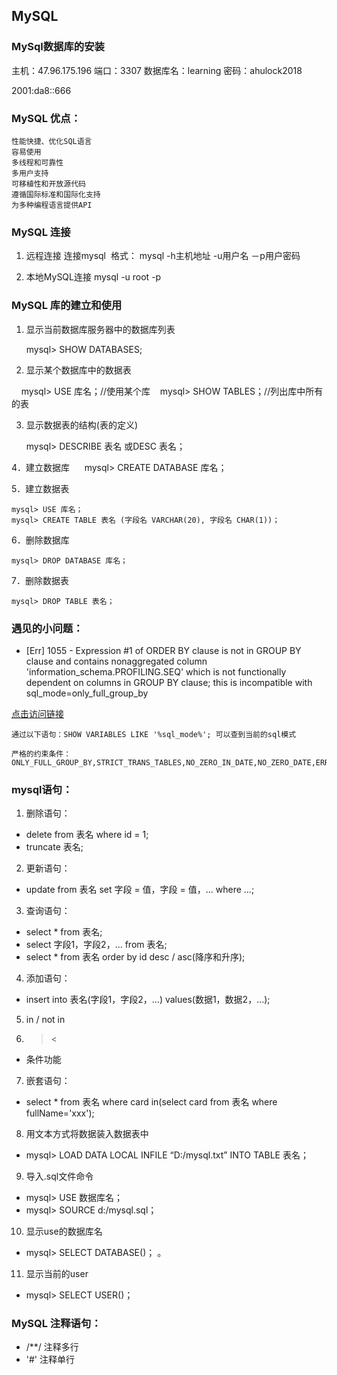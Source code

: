 ## MySQL
### MySql数据库的安装

主机：47.96.175.196
端口：3307
数据库名：learning
密码：ahulock2018

2001:da8::666

### MySQL 优点：

    性能快捷、优化SQL语言
    容易使用
    多线程和可靠性
    多用户支持
    可移植性和开放源代码
    遵循国际标准和国际化支持
    为多种编程语言提供API

### MySQL 连接
1. 远程连接
连接mysql 	 格式： mysql -h主机地址 -u用户名 －p用户密码

2. 本地MySQL连接
mysql -u root -p

### MySQL 库的建立和使用
1. 显示当前数据库服务器中的数据库列表

    mysql> SHOW DATABASES;

2. 显示某个数据库中的数据表

    mysql> USE 库名；//使用某个库    
    mysql> SHOW TABLES；//列出库中所有的表   

3. 显示数据表的结构(表的定义)   

    mysql> DESCRIBE 表名
    或DESC 表名；

4．建立数据库    
 
    mysql> CREATE DATABASE 库名；

5．建立数据表

    mysql> USE 库名；
    mysql> CREATE TABLE 表名 (字段名 VARCHAR(20), 字段名 CHAR(1))；

6．删除数据库

    mysql> DROP DATABASE 库名；

7．删除数据表

    mysql> DROP TABLE 表名； 

### 遇见的小问题：
* [Err] 1055 - Expression #1 of ORDER BY clause is not in GROUP BY clause and contains nonaggregated column 'information_schema.PROFILING.SEQ' which is not functionally dependent on columns in GROUP BY clause; this is incompatible with sql_mode=only_full_group_by

[点击访问链接](https://www.cnblogs.com/xzjf/p/8466858.html)

    通过以下语句：SHOW VARIABLES LIKE '%sql_mode%'; 可以查到当前的sql模式

    严格的约束条件：ONLY_FULL_GROUP_BY,STRICT_TRANS_TABLES,NO_ZERO_IN_DATE,NO_ZERO_DATE,ERROR_FOR_DIVISION_BY_ZERO,NO_AUTO_CREATE_USER,NO_ENGINE_SUBSTITUTION



### mysql语句：
1. 删除语句：
* delete from 表名 where id = 1;
* truncate 表名;

2. 更新语句：
* update from 表名 set 字段 = 值，字段 = 值，... where ...;

3. 查询语句：
* select * from 表名;
* select 字段1，字段2，... from 表名;
* select * from 表名 order by id desc / asc(降序和升序);

4. 添加语句：
* insert into 表名(字段1，字段2，...) values(数据1，数据2，...);

5. in / not in 

6. > <
* 条件功能

7. 嵌套语句：
* select * from 表名 where card in(select card from 表名 where fullName='xxx');

8. 用文本方式将数据装入数据表中
* mysql> LOAD DATA LOCAL INFILE “D:/mysql.txt” INTO TABLE 表名；

9. 导入.sql文件命令
* mysql> USE 数据库名；
* mysql> SOURCE d:/mysql.sql；

10. 显示use的数据库名
* mysql> SELECT DATABASE()；
。
11. 显示当前的user
* mysql> SELECT USER()；


### MySQL 注释语句：
* /**/ 注释多行
* '#' 注释单行